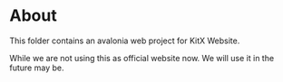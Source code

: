 ﻿# About

This folder contains an avalonia web project for KitX Website.

While we are not using this as official website now. We will use it in the future may be.

